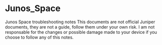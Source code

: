 # Junos_Space
Junos Space troubleshooting notes
This documents are not official Juniper documents, they are not a guide, follow them under your own risk.
I am not responsable for the changes or possible damage made to your device if you choose to follow any of this notes.
